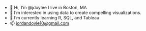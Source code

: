 - 👋 Hi, I’m @jdoylee I live in Boston, MA
- 👀 I’m interested in using data to create compelling visualizations. 
- 🌱 I’m currently learning R, SQL, and Tableau
- 📫  jordandoyle10@gmail.com

<!---
jdoylee/jdoylee is a ✨ special ✨ repository because its `README.md` (this file) appears on your GitHub profile.
You can click the Preview link to take a look at your changes.
--->
